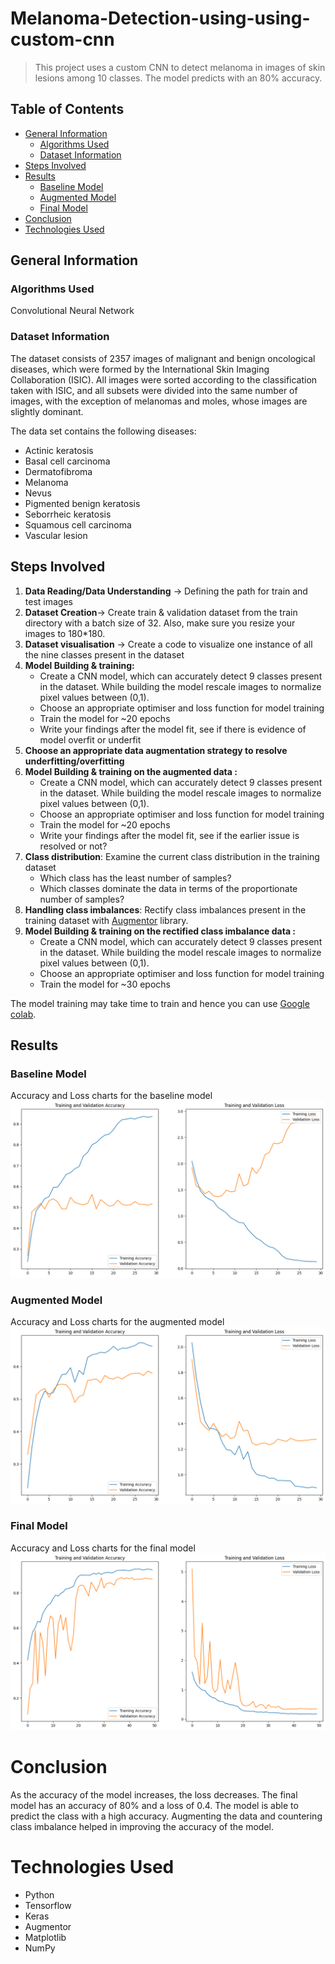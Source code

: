 # Melanoma-Detection-using-using-custom-cnn

> This project uses a custom CNN to detect melanoma in images of skin lesions among 10 classes. The model predicts with an 80% accuracy.

## Table of Contents
- [General Information](#general-information)
  - [Algorithms Used](#algorithms-used)
  - [Dataset Information](#dataset-information)
- [Steps Involved](#steps-involved)
- [Results](#results)
  - [Baseline Model](#baseline-model)
  - [Augmented Model](#augmented-model)
  - [Final Model](#final-model)
- [Conclusion](#conclusion)
- [Technologies Used](#technologies-used)

<!-- You can include any other section that is pertinent to your problem -->

## General Information

### Algorithms Used

Convolutional Neural Network

### Dataset Information

The dataset consists of 2357 images of malignant and benign oncological diseases, which were formed by the International Skin Imaging Collaboration (ISIC). All images were sorted according to the classification taken with ISIC, and all subsets were divided into the same number of images, with the exception of melanomas and moles, whose images are slightly dominant.

The data set contains the following diseases:

- Actinic keratosis
- Basal cell carcinoma
- Dermatofibroma
- Melanoma
- Nevus
- Pigmented benign keratosis
- Seborrheic keratosis
- Squamous cell carcinoma
- Vascular lesion

## Steps Involved


1. **Data Reading/Data Understanding** → Defining the path for train and test images 
2. **Dataset Creation**→ Create train & validation dataset from the train directory with a batch size of 32. Also, make sure you resize your images to 180*180.
3. **Dataset visualisation** → Create a code to visualize one instance of all the nine classes present in the dataset 
4. **Model Building & training:**
    - Create a CNN model, which can accurately detect 9 classes present in the dataset. While building the model rescale images to normalize pixel values between (0,1).
    - Choose an appropriate optimiser and loss function for model training
    - Train the model for ~20 epochs
    - Write your findings after the model fit, see if there is evidence of model overfit or underfit
5. **Choose an appropriate data augmentation strategy to resolve underfitting/overfitting**
6. **Model Building & training on the augmented data :**
    - Create a CNN model, which can accurately detect 9 classes present in the dataset. While building the model rescale images to normalize pixel values between (0,1).
    - Choose an appropriate optimiser and loss function for model training
    - Train the model for ~20 epochs
    - Write your findings after the model fit, see if the earlier issue is resolved or not?
7. **Class distribution**: Examine the current class distribution in the training dataset
    - Which class has the least number of samples?
    - Which classes dominate the data in terms of the proportionate number of samples?
8. **Handling class imbalances**: Rectify class imbalances present in the training dataset with [Augmentor](https://augmentor.readthedocs.io/en/master/) library.
9. **Model Building & training on the rectified class imbalance data :**
    - Create a CNN model, which can accurately detect 9 classes present in the dataset. While building the model rescale images to normalize pixel values between (0,1).
    - Choose an appropriate optimiser and loss function for model training
    - Train the model for ~30 epochs
    

The model training may take time to train and hence you can use [Google colab](https://colab.research.google.com/).

## Results

### Baseline Model

Accuracy and Loss charts for the baseline model
![Alt text](Base_Model.png)

### Augmented Model

Accuracy and Loss charts for the augmented model
![Alt text](Data_Augmented_Model.png)

### Final Model

Accuracy and Loss charts for the final model
![Alt text](Final_Model.png)

# Conclusion

As the accuracy of the model increases, the loss decreases. The final model has an accuracy of 80% and a loss of 0.4. The model is able to predict the class with a high accuracy.
Augmenting the data and countering class imbalance helped in improving the accuracy of the model.

# Technologies Used

- Python
- Tensorflow
- Keras
- Augmentor
- Matplotlib
- NumPy
